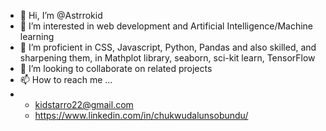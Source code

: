 - 👋 Hi, I’m @Astrrokid
- 👀 I’m interested in web development and Artificial Intelligence/Machine learning
- 🌱 I’m proficient in CSS, Javascript, Python, Pandas and also skilled, and sharpening them, in Mathplot library, seaborn, sci-kit learn, TensorFlow
- 💞️ I’m looking to collaborate on related projects
- 📫 How to reach me ...
- - kidstarro22@gmail.com
  - https://www.linkedin.com/in/chukwudalunsobundu/


<!---
Astrrokid/Astrrokid is a ✨ special ✨ repository because its `README.md` (this file) appears on your GitHub profile.
You can click the Preview link to take a look at your changes.
--->
